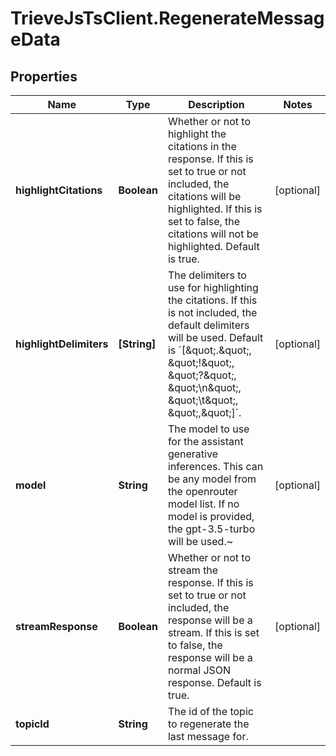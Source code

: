 # TrieveJsTsClient.RegenerateMessageData

## Properties

Name | Type | Description | Notes
------------ | ------------- | ------------- | -------------
**highlightCitations** | **Boolean** | Whether or not to highlight the citations in the response. If this is set to true or not included, the citations will be highlighted. If this is set to false, the citations will not be highlighted. Default is true. | [optional] 
**highlightDelimiters** | **[String]** | The delimiters to use for highlighting the citations. If this is not included, the default delimiters will be used. Default is &#x60;[\&quot;.\&quot;, \&quot;!\&quot;, \&quot;?\&quot;, \&quot;\\n\&quot;, \&quot;\\t\&quot;, \&quot;,\&quot;]&#x60;. | [optional] 
**model** | **String** | The model to use for the assistant generative inferences. This can be any model from the openrouter model list. If no model is provided, the gpt-3.5-turbo will be used.~ | [optional] 
**streamResponse** | **Boolean** | Whether or not to stream the response. If this is set to true or not included, the response will be a stream. If this is set to false, the response will be a normal JSON response. Default is true. | [optional] 
**topicId** | **String** | The id of the topic to regenerate the last message for. | 


